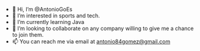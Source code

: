 - 👋 Hi, I’m @AntonioGoEs
- 👀 I’m interested in sports and tech.
- 🌱 I’m currently learning Java
- 💞️ I’m looking to collaborate on any company willing to give me a chance to join them.
- 📫 You can reach me via email at antonio84gomez@gmail.com

<!---
AntonioGoEs/AntonioGoEs is a ✨ special ✨ repository because its `README.md` (this file) appears on your GitHub profile.
You can click the Preview link to take a look at your changes.
--->
